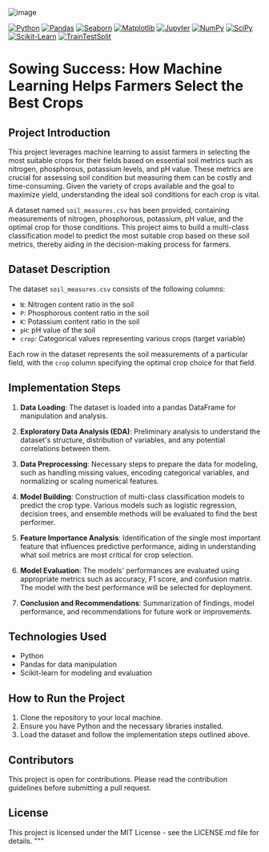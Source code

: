 ![image](https://sodsolutions.com/wp-content/uploads/2021/10/hand-holding-soil-up-close-elements-labeled.jpg)

[![Python](https://img.shields.io/badge/python-3.9+-blue.svg?style=flat-square)](https://www.python.org)
[![Pandas](https://img.shields.io/badge/Pandas-Data_Analysis-blue.svg?style=flat-square)](https://pandas.pydata.org/)
[![Seaborn](https://img.shields.io/badge/Seaborn-Data_Visualization-blue.svg?style=flat-square)](https://seaborn.pydata.org/)
[![Matplotlib](https://img.shields.io/badge/Matplotlib-Plotting-blue.svg?style=flat-square)](https://matplotlib.org/)
[![Jupyter](https://img.shields.io/badge/Jupyter-Notebook-orange.svg?style=flat-square)](https://jupyter.org/)
[![NumPy](https://img.shields.io/badge/NumPy-Data_Processing-blue.svg?style=flat-square)](https://numpy.org/)
[![SciPy](https://img.shields.io/badge/SciPy-Scientific_Computing-blue.svg?style=flat-square)](https://scipy.org/)
[![Scikit-Learn](https://img.shields.io/badge/scikit_learn-Machine_Learning-orange.svg?style=flat-square)](https://scikit-learn.org/stable/)
[![TrainTestSplit](https://img.shields.io/badge/Train_Test_Split-Model_Selection-orange.svg?style=flat-square)](https://scikit-learn.org/stable/modules/generated/sklearn.model_selection.train_test_split.html)
# Sowing Success: How Machine Learning Helps Farmers Select the Best Crops

## Project Introduction

This project leverages machine learning to assist farmers in selecting the most suitable crops for their fields based on essential soil metrics such as nitrogen, phosphorous, potassium levels, and pH value. These metrics are crucial for assessing soil condition but measuring them can be costly and time-consuming. Given the variety of crops available and the goal to maximize yield, understanding the ideal soil conditions for each crop is vital. 

A dataset named `soil_measures.csv` has been provided, containing measurements of nitrogen, phosphorous, potassium, pH value, and the optimal crop for those conditions. This project aims to build a multi-class classification model to predict the most suitable crop based on these soil metrics, thereby aiding in the decision-making process for farmers.

## Dataset Description

The dataset `soil_measures.csv` consists of the following columns:

- `N`: Nitrogen content ratio in the soil
- `P`: Phosphorous content ratio in the soil
- `K`: Potassium content ratio in the soil
- `pH`: pH value of the soil
- `crop`: Categorical values representing various crops (target variable)

Each row in the dataset represents the soil measurements of a particular field, with the `crop` column specifying the optimal crop choice for that field.

## Implementation Steps

1. **Data Loading**: The dataset is loaded into a pandas DataFrame for manipulation and analysis.

2. **Exploratory Data Analysis (EDA)**: Preliminary analysis to understand the dataset's structure, distribution of variables, and any potential correlations between them.

3. **Data Preprocessing**: Necessary steps to prepare the data for modeling, such as handling missing values, encoding categorical variables, and normalizing or scaling numerical features.

4. **Model Building**: Construction of multi-class classification models to predict the crop type. Various models such as logistic regression, decision trees, and ensemble methods will be evaluated to find the best performer.

5. **Feature Importance Analysis**: Identification of the single most important feature that influences predictive performance, aiding in understanding what soil metrics are most critical for crop selection.

6. **Model Evaluation**: The models' performances are evaluated using appropriate metrics such as accuracy, F1 score, and confusion matrix. The model with the best performance will be selected for deployment.

7. **Conclusion and Recommendations**: Summarization of findings, model performance, and recommendations for future work or improvements.

## Technologies Used

- Python
- Pandas for data manipulation
- Scikit-learn for modeling and evaluation

## How to Run the Project

1. Clone the repository to your local machine.
2. Ensure you have Python and the necessary libraries installed.
3. Load the dataset and follow the implementation steps outlined above.

## Contributors

This project is open for contributions. Please read the contribution guidelines before submitting a pull request.

## License

This project is licensed under the MIT License - see the LICENSE.md file for details.
"""
